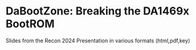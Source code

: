 # DaBootZone: Breaking the DA1469x BootROM
Slides from the Recon 2024 Presentation in various formats (html,pdf,key)

